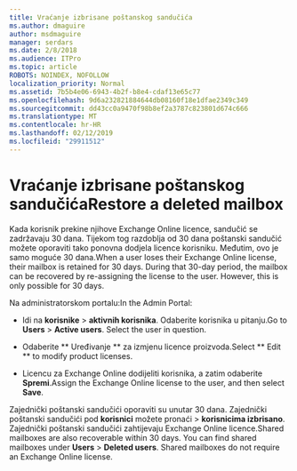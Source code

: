 ```yaml
---
title: Vraćanje izbrisane poštanskog sandučića
ms.author: dmaguire
author: msdmaguire
manager: serdars
ms.date: 2/8/2018
ms.audience: ITPro
ms.topic: article
ROBOTS: NOINDEX, NOFOLLOW
localization_priority: Normal
ms.assetid: 7b5b4e06-6943-4b2f-b8e4-cdaf13e65c77
ms.openlocfilehash: 9d6a232821884644db08160f18e1dfae2349c349
ms.sourcegitcommit: dd43cc0a9470f98b8ef2a3787c823801d674c666
ms.translationtype: MT
ms.contentlocale: hr-HR
ms.lasthandoff: 02/12/2019
ms.locfileid: "29911512"
---
```

# <a name="restore-a-deleted-mailbox"></a><span data-ttu-id="a991e-102">Vraćanje izbrisane poštanskog sandučića</span><span class="sxs-lookup"><span data-stu-id="a991e-102">Restore a deleted mailbox</span></span>

<span data-ttu-id="a991e-p101">Kada korisnik prekine njihove Exchange Online licence, sandučić se zadržavaju 30 dana. Tijekom tog razdoblja od 30 dana poštanski sandučić možete oporaviti tako ponovna dodjela licence korisniku. Međutim, ovo je samo moguće 30 dana.</span><span class="sxs-lookup"><span data-stu-id="a991e-p101">When a user loses their Exchange Online license, their mailbox is retained for 30 days. During that 30-day period, the mailbox can be recovered by re-assigning the license to the user. However, this is only possible for 30 days.</span></span>
  
<span data-ttu-id="a991e-106">Na administratorskom portalu:</span><span class="sxs-lookup"><span data-stu-id="a991e-106">In the Admin Portal:</span></span>
  
- <span data-ttu-id="a991e-p102">Idi na **korisnike** \> **aktivnih korisnika**. Odaberite korisnika u pitanju.</span><span class="sxs-lookup"><span data-stu-id="a991e-p102">Go to **Users** \> **Active users**. Select the user in question.</span></span>
    
- <span data-ttu-id="a991e-109">Odaberite \*\* Uređivanje \*\* za izmjenu licence proizvoda.</span><span class="sxs-lookup"><span data-stu-id="a991e-109">Select \*\* Edit \*\* to modify product licenses.</span></span> 
    
- <span data-ttu-id="a991e-110">Licencu za Exchange Online dodijeliti korisnika, a zatim odaberite **Spremi**.</span><span class="sxs-lookup"><span data-stu-id="a991e-110">Assign the Exchange Online license to the user, and then select **Save**.</span></span>
    
<span data-ttu-id="a991e-p103">Zajednički poštanski sandučići oporaviti su unutar 30 dana. Zajednički poštanski sandučići pod **korisnici** možete pronaći \> **korisnicima izbrisano**. Zajednički poštanski sandučići zahtijevaju Exchange Online licence.</span><span class="sxs-lookup"><span data-stu-id="a991e-p103">Shared mailboxes are also recoverable within 30 days. You can find shared mailboxes under **Users** \> **Deleted users**. Shared mailboxes do not require an Exchange Online license.</span></span>
  


